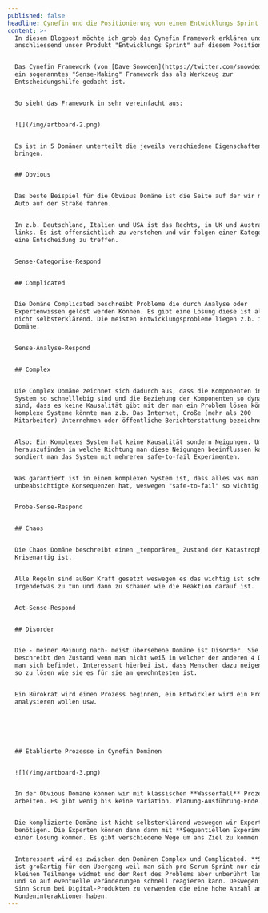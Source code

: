 ```yaml
---
published: false
headline: Cynefin und die Positionierung von einem Entwicklungs Sprint
content: >-
  In diesem Blogpost möchte ich grob das Cynefin Framework erklären und
  anschliessend unser Produkt "Entwicklungs Sprint" auf diesem Positionieren.


  Das Cynefin Framework (von [Dave Snowden](https://twitter.com/snowded)) ist
  ein sogenanntes "Sense-Making" Framework das als Werkzeug zur
  Entscheidungshilfe gedacht ist. 


  So sieht das Framework in sehr vereinfacht aus:


  ![](/img/artboard-2.png)


  Es ist in 5 Domänen unterteilt die jeweils verschiedene Eigenschaften mit sich
  bringen.


  ## Obvious


  Das beste Beispiel für die Obvious Domäne ist die Seite auf der wir mit dem
  Auto auf der Straße fahren.


  In z.b. Deutschland, Italien und USA ist das Rechts, in UK und Australien
  links. Es ist offensichtlich zu verstehen und wir folgen einer Kategorie um
  eine Entscheidung zu treffen.


  Sense-Categorise-Respond


  ## Complicated


  Die Domäne Complicated beschreibt Probleme die durch Analyse oder
  Expertenwissen gelöst werden Können. Es gibt eine Lösung diese ist allerdings
  nicht selbsterklärend. Die meisten Entwicklungsprobleme liegen z.b. in dieser
  Domäne.


  Sense-Analyse-Respond


  ## Complex


  Die Complex Domäne zeichnet sich dadurch aus, dass die Komponenten in einem
  System so schnelllebig sind und die Beziehung der Komponenten so dynamisch
  sind, dass es keine Kausalität gibt mit der man ein Problem lösen könnte. Als
  komplexe Systeme könnte man z.b. Das Internet, Große (mehr als 200
  Mitarbeiter) Unternehmen oder öffentliche Berichterstattung bezeichnen.


  Also: Ein Komplexes System hat keine Kausalität sondern Neigungen. Um
  herauszufinden in welche Richtung man diese Neigungen beeinflussen kann
  sondiert man das System mit mehreren safe-to-fail Experimenten.


  Was garantiert ist in einem komplexen System ist, dass alles was man tut
  unbeabsichtigte Konsequenzen hat, weswegen "safe-to-fail" so wichtig ist.


  Probe-Sense-Respond 


  ## Chaos


  Die Chaos Domäne beschreibt einen _temporären_ Zustand der Katastrophen- oder
  Krisenartig ist.


  Alle Regeln sind außer Kraft gesetzt weswegen es das wichtig ist schnell
  Irgendetwas zu tun und dann zu schauen wie die Reaktion darauf ist.


  Act-Sense-Respond


  ## Disorder


  Die - meiner Meinung nach- meist übersehene Domäne ist Disorder. Sie
  beschreibt den Zustand wenn man nicht weiß in welcher der anderen 4 Domänen
  man sich befindet. Interessant hierbei ist, dass Menschen dazu neigen Probleme
  so zu lösen wie sie es für sie am gewohntesten ist.


  Ein Bürokrat wird einen Prozess beginnen, ein Entwickler wird ein Problem
  analysieren wollen usw.






  ## Etablierte Prozesse in Cynefin Domänen


  ![](/img/artboard-3.png)


  In der Obvious Domäne können wir mit klassischen **Wasserfall** Prozessen
  arbeiten. Es gibt wenig bis keine Variation. Planung-Ausführung-Ende.


  Die komplizierte Domäne ist Nicht selbsterklärend weswegen wir Expertenwissen
  benötigen. Die Experten können dann dann mit **Sequentiellen Experimenten** zu
  einer Lösung kommen. Es gibt verschiedene Wege um ans Ziel zu kommen.


  Interessant wird es zwischen den Domänen Complex und Complicated. **Scrum**
  ist großartig für den Übergang weil man sich pro Scrum Sprint nur einer
  kleinen Teilmenge widmet und der Rest des Problems aber unberührt lassen kann
  und so auf eventuelle Veränderungen schnell reagieren kann. Deswegen macht es
  Sinn Scrum bei Digital-Produkten zu verwenden die eine hohe Anzahl an
  Kundeninteraktionen haben.
---
```


